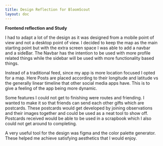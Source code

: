 ```yaml
---
title: Design Reflection for BloomScout
layout: doc
---
```


**Frontend reflection and Study**

I had to adapt a lot of the design as it was designed from a mobile point of view and not a desktop point of view. I decided to keep the map as the main starting point but with the extra screen space I was able to add a navbar and a sideBar. The Navbar has the intention to be used with more profile related things while the sidebar will be used with more functionality based things.

Instead of a traditional feed, since my app is more location focused I opted for a map. Here Posts are placed according to their longitude and latitude vs the generally linear timeline that other social media apps have. This is to give a feeling of the app being more dynamic. 

Some features I could not get to finishing were routes and friending. I wanted to make it so that friends can send each other gifts which are postcards. These postcards would get developed by joining observations and their images together and could be used as a neat tool to show off. Postcards received would be able to be used in a scrapbook which I also could not get around to completing.

A very useful tool for the design was figma and the color palette generator. These helped me achieve satisfying aesthetics that I would enjoy. 